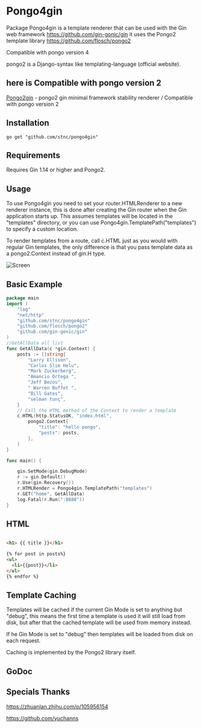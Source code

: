 Pongo4gin
=========

Package Pongo4gin is a template renderer that can be used with the Gin web
framework https://github.com/gin-gonic/gin it uses the Pongo2 template library
https://github.com/flosch/pongo2

Compatible with pongo version 4

pongo2 is a Django-syntax like templating-language (official website).

## here is Compatible with pongo version 2
 [Pongo2gin](https://github.com/stnc/pongo2gin) - pongo2 gin minimal framework stability renderer / Compatible with pongo version 2 


## Installation  

`go get "github.com/stnc/pongo4gin"`

Requirements
------------

Requires Gin 1.14 or higher and Pongo2.

Usage
-----

To use Pongo4gin you need to set your router.HTMLRenderer to a new renderer
instance, this is done after creating the Gin router when the Gin application
starts up. This assumes templates will be located in the "templates"
directory, or you can use Pongo4gin.TemplatePath("templates") to specify a custom location.

To render templates from a route, call c.HTML just as you would with
regular Gin templates, the only difference is that you pass template
data as a pongo2.Context instead of gin.H type.


![Screen](https://raw.githubusercontent.com/stnc/pongo2gin/master/example/ginScreen.png)

Basic Example
-------------

```go
package main
import (
	"log"
	"net/http"
	"github.com/stnc/pongo4gin"
	"github.com/flosch/pongo2"
	"github.com/gin-gonic/gin"
)
//GetAllData all list
func GetAllData(c *gin.Context) {
	posts := []string{
		"Larry Ellison",
		"Carlos Slim Helu",
		"Mark Zuckerberg",
		"Amancio Ortega ",
		"Jeff Bezos",
		" Warren Buffet ",
		"Bill Gates",
		"selman tunç",
	}
	// Call the HTML method of the Context to render a template
	c.HTML(http.StatusOK, "index.html",
		pongo2.Context{
			"title": "hello pongo",
			"posts": posts,
		},
	)
}

func main() {

	gin.SetMode(gin.DebugMode)
	r := gin.Default()
	r.Use(gin.Recovery())
	r.HTMLRender = Pongo4gin.TemplatePath("templates")
	r.GET("home", GetAllData)
	log.Fatal(r.Run(":8888"))
}
```

HTML 
----------------


```html

<h1> {{ title }}</h1>

{% for post in posts%}
<ul>
  <li>{{post}}</li>
</ul>
{% endfor %}

```

Template Caching
----------------

Templates will be cached if the current Gin Mode is set to anything but "debug",
this means the first time a template is used it will still load from disk, but
after that the cached template will be used from memory instead.

If he Gin Mode is set to "debug" then templates will be loaded from disk on
each request.

Caching is implemented by the Pongo2 library itself.

GoDoc
-----


Specials Thanks
-----

https://zhuanlan.zhihu.com/p/105956154  

https://github.com/yuchanns
